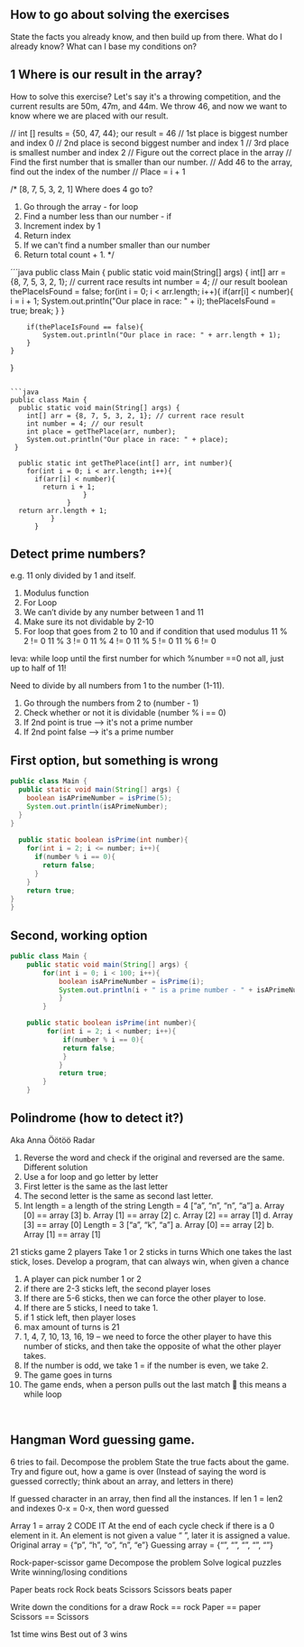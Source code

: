 ## How to go about solving the exercises
State the facts you already know, and then build up from there. 
What do I already know?
What can I base my conditions on?


## 1 Where is our result in the array?

How to solve this exercise?
Let's say it's a throwing competition, and the current results are 50m, 47m, and 44m. 
We throw 46, and now we want to know where we are placed with our result. 

// int [] results = {50, 47, 44}; our result = 46
// 1st place is biggest number and index 0
// 2nd place is second biggest number and index 1
// 3rd place is smallest number and index 2
// Figure out the correct place in the array
// Find the first number that is smaller than our number. 
// Add 46 to the array, find out the index of the number
// Place = i + 1

/* [8, 7, 5, 3, 2, 1]
Where does 4 go to?

1. Go through the array - for loop
2. Find a number less than our number - if
  3. Increment index by 1
  4. Return index
5. If we can't find a number smaller than our number
6. Return total count + 1.
  */
   
´´´java
public class Main {
    public static void main(String[] args) {
        int[] arr = {8, 7, 5, 3, 2, 1}; // current race results
        int number = 4; // our result
        boolean thePlaceIsFound = false;
        for(int i = 0; i < arr.length; i++){
            if(arr[i] < number){
                i = i + 1;
                System.out.println("Our place in race: " + i);
                thePlaceIsFound = true;
                break;
            }
        }

        if(thePlaceIsFound == false){
            System.out.println("Our place in race: " + arr.length + 1);
        }
    }
}
```

```java
public class Main {
  public static void main(String[] args) {
    int[] arr = {8, 7, 5, 3, 2, 1}; // current race result
    int number = 4; // our result
    int place = getThePlace(arr, number);
    System.out.println("Our place in race: " + place);
 }

  public static int getThePlace(int[] arr, int number){
    for(int i = 0; i < arr.length; i++){
      if(arr[i] < number){
        return i + 1;
                  }
              }
  return arr.length + 1;
          }
      }
````

## Detect prime numbers?
e.g. 11 only divided by 1 and itself.

1.	Modulus function
2.	For Loop
3.	We can’t divide by any number between 1 and 11
4.	Make sure its not dividable by 2-10
5.	For loop that goes from 2 to 10 and if condition that used modulus 
11 % 2 != 0
11 % 3 != 0
11 % 4 != 0
11 % 5 != 0
11 % 6 != 0

Ieva: while loop until the first number for which %number ==0 not all, just up to half of 11!

Need to divide by all numbers from 1 to the number (1-11). 

1. Go through the numbers from 2 to (number - 1)
2. Check whether or not it is dividable (number % i == 0)
3. If 2nd point is true --> it's not a prime number 
4. If 2nd point false --> it's a prime number

## First option, but something is wrong
```java
public class Main {
  public static void main(String[] args) {
    boolean isAPrimeNumber = isPrime(5);
    System.out.println(isAPrimeNumber);
  }
}
    
  public static boolean isPrime(int number){
    for(int i = 2; i <= number; i++){
      if(number % i == 0){
        return false;
      }
    }
    return true;
}
}
```

## Second, working option 
```java
public class Main {
    public static void main(String[] args) {
        for(int i = 0; i < 100; i++){
            boolean isAPrimeNumber = isPrime(i);
            System.out.println(i + " is a prime number - " + isAPrimeNumber);
            }
        }

    public static boolean isPrime(int number){
         for(int i = 2; i < number; i++){
             if(number % i == 0){
             return false;
             }
            }
            return true;
        }
    }
```

## Polindrome (how to detect it?)
Aka
Anna
Öötöö
Radar

1.	Reverse the word and check if the original and reversed are the same. 
Different solution
1.	Use a for loop and go letter by letter
2.	First letter is the same as the last letter
3.	The second letter is the same as second last letter. 
4.	Int length = a length of the string
Length = 4
[“a”, “n”, “n”, “a”]
a.	Array [0] == array [3]
b.	Array [1] == array [2]
c.	Array [2] == array [1]
d.	Array [3] == array [0]
Length = 3
[“a”, “k”, “a”]
a.	Array [0] == array [2]
b.	Array [1] == array [1]

21 sticks game
2 players
Take 1 or 2 sticks in turns
Which one takes the last stick, loses. 
Develop a program, that can always win, when given a chance

1.	A player can pick number 1 or 2
2.	if there are 2-3 sticks left, the second player loses
3.	If there are 5-6 sticks, then we can force the other player to lose. 
4.	If there are 5 sticks, I need to take 1. 
5.	if 1 stick left, then player loses
6.	max amount of turns is 21
7.	1, 4, 7, 10, 13, 16, 19 – we need to force the other player to have this number of sticks, and then take the opposite of what the other player takes. 
8.	If the number is odd, we take 1 = if the number is even, we take 2. 
9.	The game goes in turns
10.	The game ends, when a person pulls out the last match  this means a while loop



 
## Hangman Word guessing game. 
6 tries to fail.
Decompose the problem
State the true facts about the game. 
Try and figure out, how a game is over (Instead of saying the word is guessed correctly; think about an array, and letters in there)

If guessed character in an array, then find all the instances.
If len 1 = len2 and indexes 0-x = 0-x, then word guessed 

Array 1 = array 2
CODE IT
At the end of each cycle check if there is a 0 element in it. An element is not given a value “ ”, later it is assigned a value. 
Original array = {“p”, “h”, “o”, “n”, “e”}
Guessing array = {“”, “”, “”, “”, “”}

Rock-paper-scissor game
Decompose the problem
Solve logical puzzles
Write winning/losing conditions

Paper beats rock
Rock beats Scissors
Scissors beats paper

Write down the conditions for a draw
Rock == rock
Paper == paper
Scissors == Scissors

1st time wins 
Best out of 3 wins
